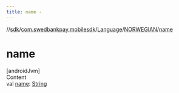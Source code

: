 ```yaml
---
title: name -
---
```

//[sdk](../../../../index)/[com.swedbankpay.mobilesdk](../../index)/[Language](../index)/[NORWEGIAN](index)/[name](name)



# name  
[androidJvm]  
Content  
val [name](name): [String](https://kotlinlang.org/api/latest/jvm/stdlib/kotlin/-string/index.html)  




